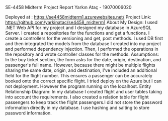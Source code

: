SE-4458 Midterm Project Report
Yarkın Ataç - 19070006020

Deployed at : https://se4458midterm1.azurewebsites.net/
Project Link: https://github.com/yarkinatac/se4458_midterm1
About My Design:
I used .NET Web API for my project and I designed my database in AzureSQL Server.
I created a repositories for the functions and get a functions. I create a controllers for the versioning and get, post methods. 
I used DB first and then integrated the models from the database I created into my project and performed dependency injection. Then, I performed the operations in the repository and wrote controller classes for the methods.
Assumptions:
In the buy ticket section, the form asks for the date, origin, destination, and passenger's full name. However, because there might be multiple flights sharing the same date, origin, and destination, I've included an additional field for the flight number. This ensures a passenger can be accurately booked onto the correct specific flight. I tried deploy on the Azure but I can not deployment. However the program running on the localhost.
Entity Relationship Diagram:
In my database I created flight and user tables taking into account the requirements. I also created a relation table for flight passengers to keep track the flight passengers.I did not store the password information directly in my database. I use hashing and salting to store password information. 


